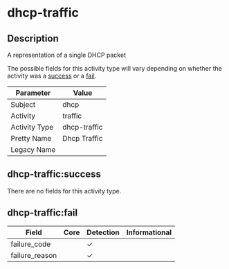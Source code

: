 dhcp-traffic
============

Description
-----------
A representation of a single DHCP packet

The possible fields for this activity type will vary depending on whether the activity was a [success](#dhcp-trafficsuccess) or a [fail](#dhcp-trafficfail).

| Parameter     | Value        |
| ------------- | ------------ |
| Subject       | dhcp         |
| Activity      | traffic      |
| Activity Type | dhcp-traffic |
| Pretty Name   | Dhcp Traffic |
| Legacy Name   |              |

dhcp-traffic:success
--------------------

There are no fields for this activity type.


dhcp-traffic:fail
-----------------

| Field          | Core | Detection | Informational |
| -------------- | ---- | --------- | ------------- |
| failure_code   |      | &#10003;  |               |
| failure_reason |      | &#10003;  |               |
